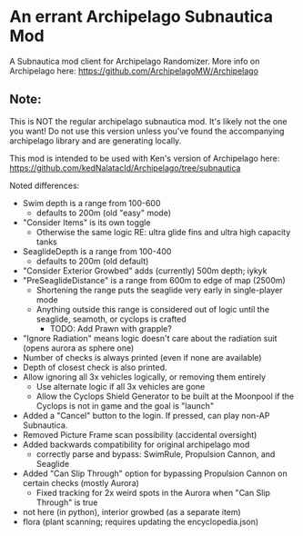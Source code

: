 # An errant Archipelago Subnautica Mod
A Subnautica mod client for Archipelago Randomizer. More info on Archipelago here: https://github.com/ArchipelagoMW/Archipelago

## Note:
This is NOT the regular archipelago subnautica mod. It's likely not the one you want!
Do not use this version unless you've found the accompanying archipelago library and are generating locally.

This mod is intended to be used with Ken's version of Archipelago here:
https://github.com/kedNalatacId/Archipelago/tree/subnautica

Noted differences:
- Swim depth is a range from 100-600
    - defaults to 200m (old "easy" mode)
- "Consider Items" is its own toggle
    - Otherwise the same logic RE: ultra glide fins and ultra high capacity tanks
- SeaglideDepth is a range from 100-400
    - defaults to 200m (old default)
- "Consider Exterior Growbed" adds (currently) 500m depth; iykyk
- "PreSeaglideDistance" is a range from 600m to edge of map (2500m)
    - Shortening the range puts the seaglide very early in single-player mode
    - Anything outside this range is considered out of logic until the seaglide, seamoth, or cyclops is crafted
        - TODO: Add Prawn with grapple?
- "Ignore Radiation" means logic doesn't care about the radiation suit (opens aurora as sphere one)
- Number of checks is always printed (even if none are available)
- Depth of closest check is also printed.
- Allow ignoring all 3x vehicles logically, or removing them entirely
    - Use alternate logic if all 3x vehicles are gone
    - Allow the Cyclops Shield Generator to be built at the Moonpool if the Cyclops is not in game and the goal is "launch"
- Added a "Cancel" button to the login. If pressed, can play non-AP Subnautica.
- Removed Picture Frame scan possibility (accidental oversight)
- Added backwards compatibility for original archipelago mod
    - correctly parse and bypass: SwimRule, Propulsion Cannon, and Seaglide
- Added "Can Slip Through" option for bypassing Propulsion Cannon on certain checks (mostly Aurora)
    - Fixed tracking for 2x weird spots in the Aurora when "Can Slip Through" is true
- not here (in python), interior growbed (as a separate item)
- flora (plant scanning; requires updating the encyclopedia.json)

